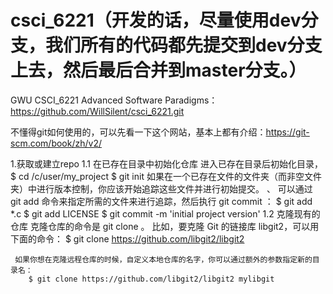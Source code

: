 # csci_6221（开发的话，尽量使用dev分支，我们所有的代码都先提交到dev分支上去，然后最后合并到master分支。）
GWU CSCI_6221 Advanced Software Paradigms：https://github.com/WillSilent/csci_6221.git

不懂得git如何使用的，可以先看一下这个网站，基本上都有介绍：https://git-scm.com/book/zh/v2/

1.获取或建立repo
    1.1 在已存在目录中初始化仓库
     进入已存在目录后初始化目录，
        $ cd /c/user/my_project
        $ git init
     如果在一个已存在文件的文件夹（而非空文件夹）中进行版本控制，你应该开始追踪这些文件并进行初始提交。 、
     可以通过 git add 命令来指定所需的文件来进行追踪，然后执行 git commit ：
        $ git add *.c
        $ git add LICENSE
        $ git commit -m 'initial project version'
    1.2 克隆现有的仓库
     克隆仓库的命令是 git clone <url> 。 比如，要克隆 Git 的链接库 libgit2，可以用下面的命令：
        $ git clone https://github.com/libgit2/libgit2
     
     如果你想在克隆远程仓库的时候，自定义本地仓库的名字，你可以通过额外的参数指定新的目录名：
        $ git clone https://github.com/libgit2/libgit2 mylibgit
    




